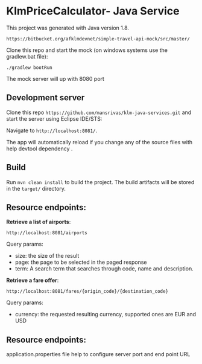 # KlmPriceCalculator- Java Service

This project was generated with Java version 1.8.

`https://bitbucket.org/afklmdevnet/simple-travel-api-mock/src/master/`

Clone this repo and start the mock (on windows systems use the gradlew.bat file):

`./gradlew bootRun`

The mock server will up with 8080 port

## Development server

Clone this repo `https://github.com/mansrivas/klm-java-services.git` and start the server using Eclipse IDE/STS:

Navigate to `http://localhost:8081/`.

The app will automatically reload if you change any of the source files with help devtool dependency .

## Build

Run `mvn clean install` to build the project. The build artifacts will be stored in the `target/` directory.

Resource endpoints:
-------------------

**Retrieve a list of airports**:

`http://localhost:8081/airports`

Query params:

- size: the size of the result
- page: the page to be selected in the paged response
- term: A search term that searches through code, name and description.

**Retrieve a fare offer**:

`http://localhost:8081/fares/{origin_code}/{destination_code}`

Query params:

- currency: the requested resulting currency, supported ones are EUR and USD

Resource endpoints:
-------------------

application.properties file help to configure server port and end point URL
